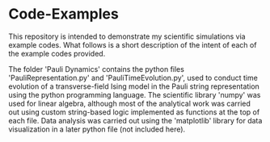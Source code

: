 # Code-Examples
This repository is intended to demonstrate my scientific simulations via example codes. What follows is a short description of the intent of each of the example codes provided.

The folder 'Pauli Dynamics' contains the python files 'PauliRepresentation.py' and 'PauliTimeEvolution.py', used to conduct time evolution of a transverse-field Ising model in the Pauli string representation using the python programming language. The scientific library 'numpy' was used for linear algebra, although most of the analytical work was carried out using custom string-based logic implemented as functions at the top of each file. Data analysis was carried out using the 'matplotlib' library for data visualization in a later python file (not included here).

